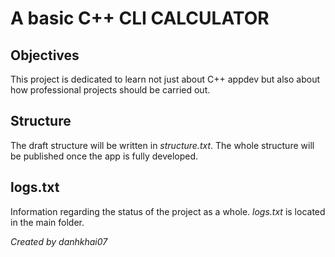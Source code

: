 # A basic C++ CLI CALCULATOR

## Objectives
This project is dedicated to learn not just about C++ appdev but also about how professional projects should be carried out.

## Structure
The draft structure will be written in *structure.txt*. The whole structure will be published once the app is fully developed.

## logs.txt
Information regarding the status of the project as a whole. *logs.txt* is located in the main folder.


*Created by danhkhai07*